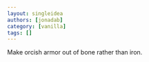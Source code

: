 ```yaml
---
layout: singleidea
authors: [jonadab]
category: [vanilla]
tags: []
---
```

Make orcish armor out of bone rather than iron.
